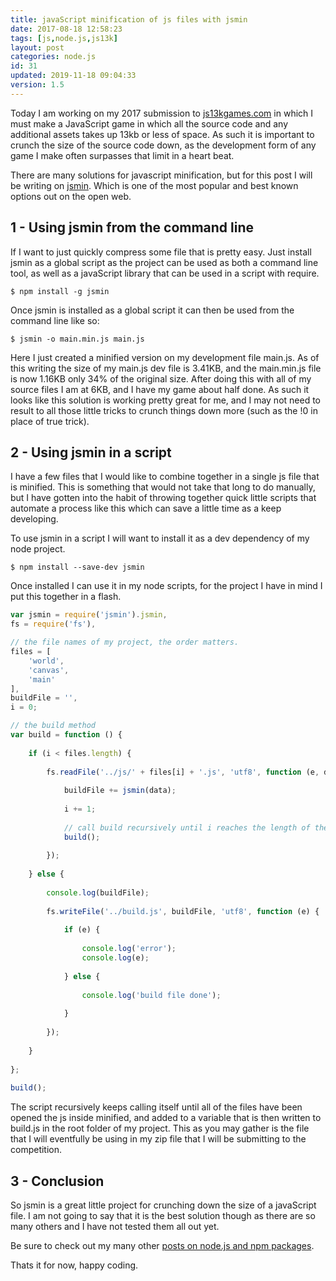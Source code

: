 ```yaml
---
title: javaScript minification of js files with jsmin
date: 2017-08-18 12:58:23
tags: [js,node.js,js13k]
layout: post
categories: node.js
id: 31
updated: 2019-11-18 09:04:33
version: 1.5
---
```


Today I am working on my 2017 submission to [js13kgames.com](http://js13kgames.com/) in which I must make a JavaScript game in which all the source code and any additional assets takes up 13kb or less of space. As such it is important to crunch the size of the source code down, as the development form of any game I make often surpasses that limit in a heart beat. 

There are many solutions for javascript minification, but for this post I will be writing on [jsmin](https://www.npmjs.com/package/jsmin). Which is one of the most popular and best known options out on the open web.


<!-- more -->

## 1 - Using jsmin from the command line

If I want to just quickly compress some file that is pretty easy. Just install jsmin as a global script as the project can be used as both a command line tool, as well as a javaScript library that can be used in a script with require.

```
$ npm install -g jsmin
```

Once jsmin is installed as a global script it can then be used from the command line like so:

```
$ jsmin -o main.min.js main.js
```

Here I just created a minified version on my development file main.js. As of this writing the size of my main.js dev file is 3.41KB, and the main.min.js file is now 1.16KB only 34% of the original size. After doing this with all of my source files I am at 6KB, and I have my game about half done. As such it looks like this solution is working pretty great for me, and I may not need to result to all those little tricks to crunch things down more (such as the !0 in place of true trick).

## 2 - Using jsmin in a script

I have a few files that I would like to combine together in a single js file that is minified. This is something that would not take that long to do manually, but I have gotten into the habit of throwing together quick little scripts that automate a process like this which can save a little time as a keep developing.

To use jsmin in a script I will want to install it as a dev dependency of my node project.

```
$ npm install --save-dev jsmin
```

Once installed I can use it in my node scripts, for the project I have in mind I put this together in a flash.

```js
var jsmin = require('jsmin').jsmin,
fs = require('fs'),

// the file names of my project, the order matters.
files = [
    'world',
    'canvas',
    'main'
],
buildFile = '',
i = 0;

// the build method
var build = function () {
 
    if (i < files.length) {
 
        fs.readFile('../js/' + files[i] + '.js', 'utf8', function (e, data) {
 
            buildFile += jsmin(data);
 
            i += 1;
 
            // call build recursively until i reaches the length of the files array.
            build();
 
        });
 
    } else {
 
        console.log(buildFile);
 
        fs.writeFile('../build.js', buildFile, 'utf8', function (e) {
 
            if (e) {
 
                console.log('error');
                console.log(e);
 
            } else {
 
                console.log('build file done');
 
            }
 
        });
 
    }
 
};
 
build();
```

The script recursively keeps calling itself until all of the files have been opened the js inside minified, and added to a variable that is then written to build.js in the root folder of my project. This as you may gather is the file that I will eventfully be using in my zip file that I will be submitting to the competition. 

## 3 - Conclusion

So jsmin is a great little project for crunching down the size of a javaScript file. I am not going to say that it is the best solution though as there are so many others and I have not tested them all out yet.

Be sure to check out my many other [posts on node.js and npm packages](/categories/node-js/).

Thats it for now, happy coding.